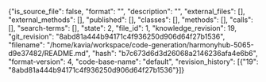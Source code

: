 {"is_source_file": false, "format": "", "description": "", "external_files": [], "external_methods": [], "published": [], "classes": [], "methods": [], "calls": [], "search-terms": [], "state": 2, "file_id": 1, "knowledge_revision": 19, "git_revision": "8abd81a444b94171c4f936250d906d64f27b1536", "filename": "/home/kavia/workspace/code-generation/harmonyhub-5065-d9e37482/README.md", "hash": "b7c673d6d3d26068a2146236afa4e6b6", "format-version": 4, "code-base-name": "default", "revision_history": [{"19": "8abd81a444b94171c4f936250d906d64f27b1536"}]}